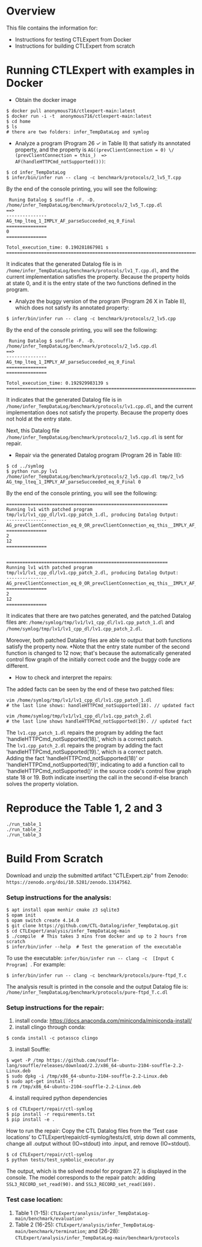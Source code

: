 # Overview

This file contains the information for: 
- Instructions for testing CTLExpert from Docker
- Instructions for building CTLExpert from scratch


# Running CTLExpert with examples in Docker

- Obtain the docker image 
```
$ docker pull anonymous716/ctlexpert-main:latest
$ docker run -i -t  anonymous716/ctlexpert-main:latest
$ cd home
$ ls 
# there are two folders: infer_TempDataLog and symlog
```

- Analyze a program (Program 26 $\checkmark$ in Table II) that satisfy its annotated property, and the property is 
`AG((prevClientConnection = 0) \/ (prevClientConnection = this_)  => AF(handleHTTPCmd_notSupported()))`: 
```
$ cd infer_TempDataLog
$ infer/bin/infer run -- clang -c benchmark/protocols/2_lv5_T.cpp
```
By the end of the console printing, you will see the following: 
```
 Runing Datalog $ souffle -F. -D. /home/infer_TempDataLog/benchmark/protocols/2_lv5_T.cpp.dl 
==>
---------------
AG_tmp_lteq_1_IMPLY_AF_parseSucceeded_eq_0_Final
===============
0
===============

Totol_execution_time: 0.190281867981 s
=========================================================================
```

It indicates that the generated Datalog file is in `/home/infer_TempDataLog/benchmark/protocols/lv1_T.cpp.dl`, and the current implementation satisfies the property. 
Because the property holds at state 0, and it is the entry state of the two functions defined in the program. 



- Analyze the buggy version of the program (Program 26  X in Table II), which does not satisfy its annotated property: 

```
$ infer/bin/infer run -- clang -c benchmark/protocols/2_lv5.cpp
```
By the end of the console printing, you will see the following: 
```
 Runing Datalog $ souffle -F. -D. /home/infer_TempDataLog/benchmark/protocols/2_lv5.cpp.dl 
==>
---------------
AG_tmp_lteq_1_IMPLY_AF_parseSucceeded_eq_0_Final
===============
===============

Totol_execution_time: 0.192929983139 s
=========================================================================
```

It indicates that the generated Datalog file is in `/home/infer_TempDataLog/benchmark/protocols/lv1.cpp.dl`, and the current implementation does not satisfy the property. 
Because the property does not hold at the entry state.

Next, this Datalog file `/home/infer_TempDataLog/benchmark/protocols/2_lv5.cpp.dl` is sent for repair. 


- Repair via the generated Datalog program (Program 26 in Table III): 


```
$ cd ../symlog
$ python run.py lv1 /home/infer_TempDataLog/benchmark/protocols/2_lv5.cpp.dl tmp/2_lv5 
AG_tmp_lteq_1_IMPLY_AF_parseSucceeded_eq_0_Final 0
```

By the end of the console printing, you will see the following: 

```
============================================================
Running lv1 with patched program tmp/lv1/lv1_cpp_dl/lv1.cpp_patch_1.dl, producing Datalog Output: 
---------------
AG_prevClientConnection_eq_0_OR_prevClientConnection_eq_this__IMPLY_AF_handleHTTPCmd_notSupportedPred_Final
===============
2
12
===============


============================================================
Running lv1 with patched program tmp/lv1/lv1_cpp_dl/lv1.cpp_patch_2.dl, producing Datalog Output: 
---------------
AG_prevClientConnection_eq_0_OR_prevClientConnection_eq_this__IMPLY_AF_handleHTTPCmd_notSupportedPred_Final
===============
2
12
===============
```


It indicates that there are two patches generated, and the patched Datalog files are: `/home/symlog/tmp/lv1/lv1_cpp_dl/lv1.cpp_patch_1.dl` and `/home/symlog/tmp/lv1/lv1_cpp_dl/lv1.cpp_patch_2.dl`. 

Moreover, both patched Datalog files are able to output that both functions satisfy the property now. 
*Note that the entry state number of the second function is changed to 12 now; that's because the automatically generated control flow graph of the initially correct code and the buggy code are different.  


- How to check and interpret the repairs: 

The added facts can be seen by the end of these two patched files: 
```
vim /home/symlog/tmp/lv1/lv1_cpp_dl/lv1.cpp_patch_1.dl
# the last line shows: handleHTTPCmd_notSupported(18). // updated fact

vim /home/symlog/tmp/lv1/lv1_cpp_dl/lv1.cpp_patch_2.dl
# the last line shows handleHTTPCmd_notSupported(19). // updated fact
```


The `lv1.cpp_patch_1.dl` repairs the program by adding the fact 'handleHTTPCmd_notSupported(18).', which is a correct patch.   
The `lv1.cpp_patch_2.dl` repairs the program by adding the fact 'handleHTTPCmd_notSupported(19).', which is a correct patch.   
Adding the fact 'handleHTTPCmd_notSupported(18)' or 'handleHTTPCmd_notSupported(19)', indicating to add a function call to 'handleHTTPCmd_notSupported()' in the source code's control flow graph state 18 or 19. 
Both indicate inserting the call in the second if-else branch solves the property violation. 


# Reproduce the Table 1, 2 and 3 
```
./run_table_1
./run_table_2
./run_table_3
```



# Build From Scratch

Download and unzip the submitted artifact "CTLExpert.zip" from Zenodo: `https://zenodo.org/doi/10.5281/zenodo.13147562`. 

### Setup instructions for the analysis: 
```
$ apt install opam menhir cmake z3 sqlite3 
$ opam init 
$ opam switch create 4.14.0
$ git clone https://github.com/CTL-Datalog/infer_TempDataLog.git
$ cd CTLExpert/analysis/infer_TempDataLog-main 
$ ./compile  # This takes 3 mins from docker and up to 2 hours from scratch
$ infer/bin/infer --help  # Test the generation of the executable
```
To use the executable: `infer/bin/infer run -- clang -c  [Input C Program] `. 
For example: 
```
$ infer/bin/infer run -- clang -c benchmark/protocols/pure-ftpd_T.c
``` 
The analysis result is printed in the console and the output Datalog file is: `/home/infer_TempDataLog/benchmark/protocols/pure-ftpd_T.c.dl `


### Setup instructions for the repair: 
1. install conda: https://docs.anaconda.com/miniconda/miniconda-install/ 
2. install clingo through conda: 
```
$ conda install -c potassco clingo
```
3. install Souffle: 
```
$ wget -P /tmp https://github.com/souffle-lang/souffle/releases/download/2.2/x86_64-ubuntu-2104-souffle-2.2-Linux.deb
$ sudo dpkg -i /tmp/x86_64-ubuntu-2104-souffle-2.2-Linux.deb
$ sudo apt-get install -f
$ rm /tmp/x86_64-ubuntu-2104-souffle-2.2-Linux.deb
```

4. install required python dependencies
```
$ cd CTLExpert/repair/ctl-symlog
$ pip install -r requirements.txt
$ pip install -e .
```

How to run the repair:
Copy the CTL Datalog files from the ‘Test case locations’ to CTLExpert/repair/ctl-symlog/tests/ctl, strip down all comments, change all .output without (IO=stdout) into .input, and remove (IO=stdout). 

```
$ cd CTLExpert/repair/ctl-symlog
$ python tests/test_symbolic_executor.py
```

The output, which is the solved model for program 27, is displayed in the console. The model corresponds to the repair patch: adding `SSL3_RECORD_set_read(90).` and `SSL3_RECORD_set_read(169).`




### Test case location: 

1. Table 1 (1-15): `CTLExpert/analysis/infer_TempDataLog-main/benchmark/evaluation'`
3. Table 2 (16-25): `CTLExpert/analysis/infer_TempDataLog-main/benchmark/termination`; and
   (26-28): `CTLExpert/analysis/infer_TempDataLog-main/benchmark/protocols`
